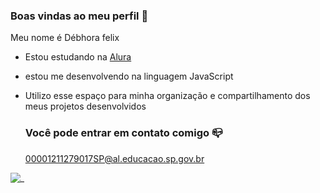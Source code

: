 ### Boas vindas ao meu perfil 🖤

Meu nome é Débhora felix

- Estou estudando na [Alura](https://www.alura.com.br)
- estou me desenvolvendo na linguagem JavaScript
- Utilizo esse espaço para minha organização e compartilhamento dos meus projetos desenvolvidos

  ### Você pode entrar em contato comigo 📪

  00001211279017SP@al.educacao.sp.gov.br



![_](https://media1.tenor.com/m/itVOWU_QYOUAAAAC/nietzsche.gif)
